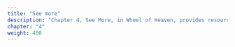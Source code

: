 ```yaml
---
title: "See more"
description: "Chapter 4, See More, in Wheel of Heaven, provides resources for further exploration of the site's themes. It includes an FAQ section addressing questions about the Elohim and their role in shaping life on Earth, a Knowledge Base with comprehensive resources for deeper understanding, and a Community section to connect with others interested in the topic. This chapter offers tools for engaging with the site's narrative and encourages community interaction and discussion around its central hypothesis."
chapter: "4"
weight: 400
---
```


